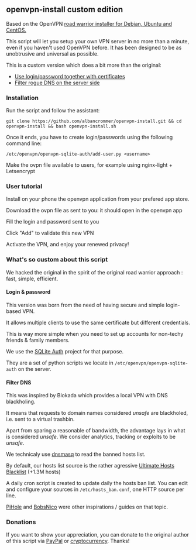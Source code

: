## openvpn-install custom edition

Based on the OpenVPN [road warrior installer for Debian, Ubuntu and CentOS.](https://github.com/Nyr/openvpn-install)

This script will let you setup your own VPN server in no more than a minute, even if you haven't used OpenVPN before. It has been designed to be as unobtrusive and universal as possible.

This is a custom version which does a bit more than the original:
* [Use login/password together with certificates](#login--password)
* [Filter rogue DNS on the server side](#filter-dns)

### Installation
Run the script and follow the assistant:

`git clone https://github.com/albancrommer/openvpn-install.git && cd openvpn-install && bash openvpn-install.sh`

Once it ends, you have to create login/passwords using the following command line:

`/etc/openvpn/openvpn-sqlite-auth/add-user.py <username>`

Make the ovpn file available to users, for example using nginx-light + Letsencrypt

### User tutorial

Install on your phone the openvpn application from your prefered app store.

Download the ovpn file as sent to you: it should open in the openvpn app 

Fill the login and password sent to you

Click "Add" to validate this new VPN

Activate the VPN, and enjoy your renewed privacy!


### What's so custom about this script 

We hacked the original in the spirit of the original road warrior approach : fast, simple, efficient.

#### Login & password 

This version was born from the need of having secure and simple login-based VPN.

It allows multiple clients to use the same certificate but different credentials.

This is way more simple when you need to set up accounts for non-techy friends & family members.

We use the [SQLite Auth](https://github.com/mdeous/openvpn-sqlite-auth) project for that purpose. 

They are a set of python scripts we locate in `/etc/openvpn/openvpn-sqlite-auth` on the server. 

#### Filter DNS 

This was inspired by Blokada which provides a local VPN with DNS blackholing.

It means that requests to domain names considered *unsafe* are blackholed, i.e. sent to a virtual trashbin.

Apart from sparing a reasonable of bandwidth, the advantage lays in what is considered *unsafe*. We consider analytics, tracking or exploits to be *unsafe*. 

We technicaly use [dnsmasq](http://www.thekelleys.org.uk/dnsmasq/doc.html) to read the banned hosts list.

By default, our hosts list source is the rather agressive [Ultimate Hosts Blacklist](https://github.com/mitchellkrogza/Ultimate.Hosts.Blacklist) (+1.3M hosts)

A daily cron script is created to update daily the hosts ban list. You can edit and configure your sources in `/etc/hosts_ban.conf`, one HTTP source per line.

[PiHole](https://pi-hole.net/) and [BobsNico](https://github.com/BobNisco/adblocking-vpn) were other inspirations / guides on that topic.


### Donations

If you want to show your appreciation, you can donate to the original author of this script via [PayPal](https://www.paypal.com/cgi-bin/webscr?cmd=_s-xclick&hosted_button_id=VBAYDL34Z7J6L) or [cryptocurrency](https://pastebin.com/raw/M2JJpQpC). Thanks!
